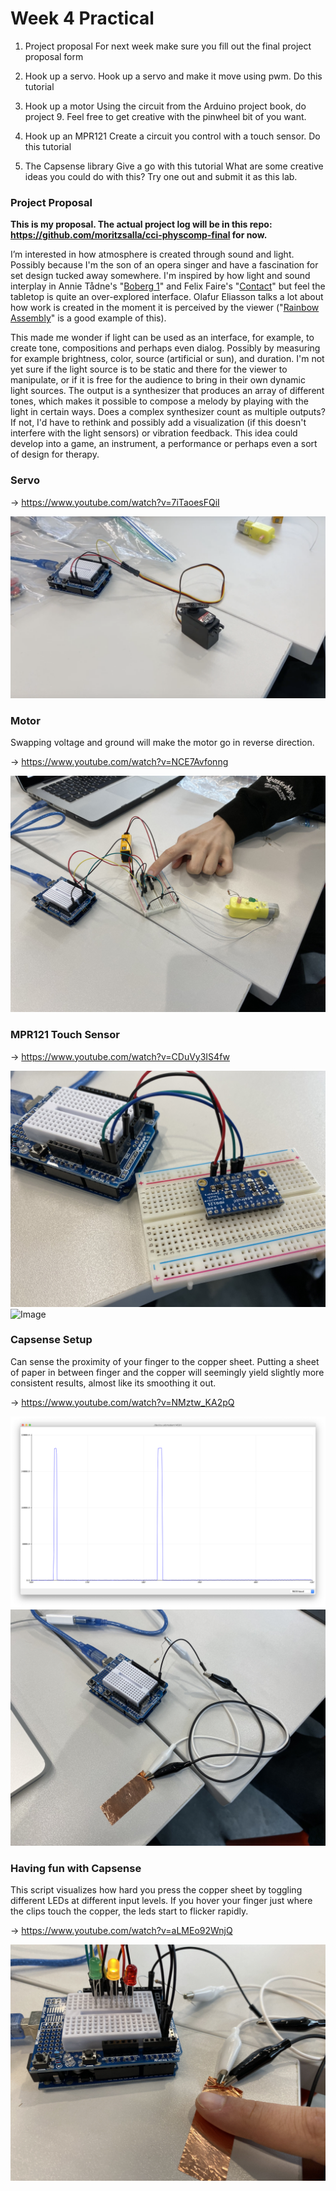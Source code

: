 # Week 4 Practical

1. Project proposal
For next week make sure you fill out the final project proposal form

2. Hook up a servo.
Hook up a servo and make it move using pwm. Do this tutorial

3. Hook up a motor
Using the circuit from the Arduino project book, do project 9. Feel free to get creative with the pinwheel bit of you want.

4. Hook up an MPR121
Create a circuit you control with a touch sensor.
Do this tutorial

5. The Capsense library
Give a go with this tutorial What are some creative ideas you could do with this? Try one out and submit it as this lab.

### Project Proposal

__This is my proposal. The actual project log will be in this repo: https://github.com/moritzsalla/cci-physcomp-final for now.__

I’m interested in how atmosphere is created through sound and light. Possibly because I'm the son of an opera singer and have a fascination for set design tucked away somewhere. I'm inspired by how light and sound interplay in Annie Tådne's "[Boberg 1](https://tadne.se/performance/boberg-1/)" and Felix Faire's "[Contact](https://felixfaire.com/project/contact)" but feel the tabletop is quite an over-explored interface. Olafur Eliasson talks a lot about how work is created in the moment it is perceived by the viewer ("[Rainbow Assembly](https://olafureliasson.net/archive/artwork/WEK110117/rainbow-assembly)" is a good example of this).

This made me wonder if light can be used as an interface, for example, to create tone, compositions and perhaps even dialog. Possibly by measuring for example brightness, color, source (artificial or sun), and duration. I'm not yet sure if the light source is to be static and there for the viewer to manipulate, or if it is free for the audience to bring in their own dynamic light sources. The output is a synthesizer that produces an array of different tones, which makes it possible to compose a melody by playing with the light in certain ways. Does a complex synthesizer count as multiple outputs? If not, I'd have to rethink and possibly add a visualization (if this doesn't interfere with the light sensors) or vibration feedback. This idea could develop into a game, an instrument, a performance or perhaps even a sort of design for therapy.

### Servo

→ https://www.youtube.com/watch?v=7iTaoesFQiI

![Image](servo.png)

### Motor

Swapping voltage and ground will make the motor go in reverse direction.

→ https://www.youtube.com/watch?v=NCE7Avfonng

![Image](motor.jpeg)

### MPR121 Touch Sensor

→ https://www.youtube.com/watch?v=CDuVy3IS4fw

![Image](touch-sensor-1.jpeg)
![Image](touch-sensor-2.jpeg)

### Capsense Setup

Can sense the proximity of your finger to the copper sheet. Putting a sheet of paper in between finger and the copper will seemingly yield slightly more consistent results, almost like its smoothing it out.

→ https://www.youtube.com/watch?v=NMztw_KA2pQ

![Image](capsense-screenshot.png)
![Image](capsense.jpeg)

### Having fun with Capsense

This script visualizes how hard you press the copper sheet by toggling different LEDs at different input levels. If you hover your finger just where the clips touch the copper, the leds start to flicker rapidly.

→ https://www.youtube.com/watch?v=aLMEo92WnjQ

![Image](haptic-touch.jpeg)
